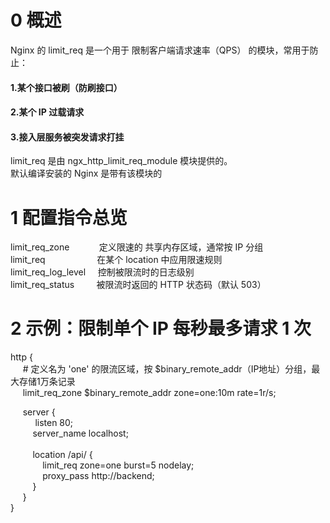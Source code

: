# 0 概述<br>
Nginx 的 limit_req 是一个用于 限制客户端请求速率（QPS） 的模块，常用于防止：<br>
#### 1.某个接口被刷（防刷接口）<br>
#### 2.某个 IP 过载请求<br>
#### 3.接入层服务被突发请求打挂<br>
limit_req 是由 ngx_http_limit_req_module 模块提供的。<br>
默认编译安装的 Nginx 是带有该模块的<br>
# 1 配置指令总览<br>
limit_req_zone	&nbsp;&nbsp;&nbsp;&nbsp;&nbsp;&nbsp;&nbsp;&nbsp;&nbsp;&nbsp;&nbsp;定义限速的 共享内存区域，通常按 IP 分组<br>
limit_req	&nbsp;&nbsp;&nbsp;&nbsp;&nbsp;&nbsp;&nbsp;&nbsp;&nbsp;&nbsp;&nbsp;&nbsp;&nbsp;&nbsp;&nbsp;&nbsp;&nbsp;&nbsp;&nbsp;&nbsp;在某个 location 中应用限速规则<br>
limit_req_log_level	&nbsp;&nbsp;&nbsp;&nbsp;控制被限流时的日志级别<br>
limit_req_status	&nbsp;&nbsp;&nbsp;&nbsp;&nbsp;&nbsp;&nbsp;&nbsp;被限流时返回的 HTTP 状态码（默认 503）<br>
# 2 示例：限制单个 IP 每秒最多请求 1 次<br>
http {<br>
&nbsp;&nbsp;&nbsp;&nbsp;    # 定义名为 'one' 的限流区域，按 $binary_remote_addr（IP地址）分组，最大存储1万条记录<br>
&nbsp;&nbsp;&nbsp;&nbsp;    limit_req_zone $binary_remote_addr zone=one:10m rate=1r/s;<br>

&nbsp;&nbsp;&nbsp;&nbsp;    server {<br>
&nbsp;&nbsp;&nbsp;&nbsp;&nbsp;&nbsp;          &nbsp;&nbsp;        listen 80;<br>
&nbsp;&nbsp;&nbsp;&nbsp;&nbsp;&nbsp;&nbsp;&nbsp;        server_name localhost;<br>
<br>
&nbsp;&nbsp;&nbsp;&nbsp;&nbsp;&nbsp;&nbsp;&nbsp;       location /api/ {<br>
&nbsp;&nbsp;&nbsp;&nbsp;&nbsp;&nbsp;&nbsp;&nbsp;&nbsp;&nbsp;&nbsp;&nbsp;            limit_req zone=one burst=5 nodelay;<br>
&nbsp;&nbsp;&nbsp;&nbsp;&nbsp;&nbsp;&nbsp;&nbsp;&nbsp;&nbsp;&nbsp;&nbsp;           proxy_pass http://backend;<br>
&nbsp;&nbsp;&nbsp;&nbsp;&nbsp;&nbsp;&nbsp;&nbsp;        }<br>
&nbsp;&nbsp;&nbsp;&nbsp;    }<br>
}<br>
<br>
<br>
<br>
<br>
<br>
<br>
<br>
<br>
<br>
